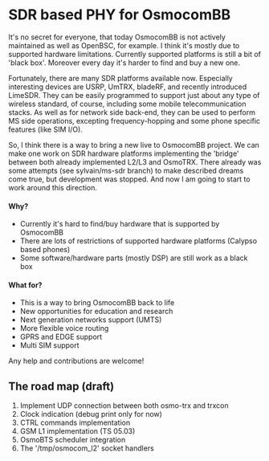 # SDR based PHY for OsmocomBB

It's no secret for everyone, that today OsmocomBB is not actively maintained as well as OpenBSC, for example. I think it's mostly due to supported hardware limitations. Currently supported platforms is still a bit of 'black box'. Moreover every day it's harder to find and buy a new one.

Fortunately, there are many SDR platforms available now. Especially interesting devices are USRP, UmTRX, bladeRF, and recently introduced LimeSDR. They can be easily programmed to support just about any type of wireless standard, of course, including some mobile telecommunication stacks. As well as for network side back-end, they can be used to perform MS side operations, excepting frequency-hopping and some phone specific features (like SIM I/O).

So, I think there is a way to bring a new live to OsmocomBB project. We can make one work on SDR hardware platforms implementing the 'bridge' between both already implemented L2/L3 and OsmoTRX. There already was some attempts (see sylvain/ms-sdr branch) to make described dreams come true, but development was stopped. And now I am going to start to work around this direction.

#### Why?

+ Currently it's hard to find/buy hardware that is supported by OsmocomBB
+ There are lots of restrictions of supported hardware platforms (Calypso based phones)
+ Some software/hardware parts (mostly DSP) are still work as a black box

#### What for?

+ This is a way to bring OsmocomBB back to life
+ New opportunities for education and research
+ Next generation networks support (UMTS)
+ More flexible voice routing
+ GPRS and EDGE support
+ Multi SIM support

Any help and contributions are welcome!

## The road map (draft)

1. Implement UDP connection between both osmo-trx and trxcon
2. Clock indication (debug print only for now)
3. CTRL commands implementation
4. GSM L1 implementation (TS 05.03)
5. OsmoBTS scheduler integration
6. The '/tmp/osmocom_l2' socket handlers
